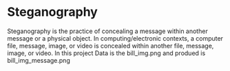 # Steganography
Steganography is the practice of concealing a message within another message or a physical object.
 In computing/electronic contexts, a computer file, message, image, or video is concealed within another file, message, image, or video.
In this project
Data is the bill_img.png
and produed is bill_img_message.png
